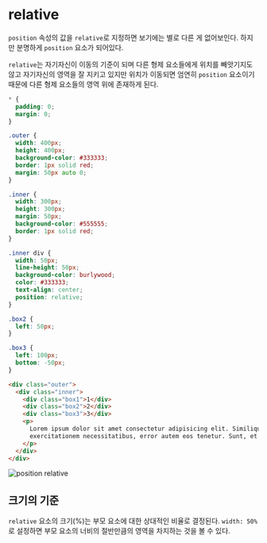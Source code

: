 # relative
`position` 속성의 값을 `relative`로 지정하면 보기에는 별로 다른 게 없어보인다. 하지만 분명하게 `position` 요소가 되어있다.

`relative`는 자기자신이 이동의 기준이 되며 다른 형제 요소들에게 위치를 빼앗기지도 않고 자기자신의 영역을 잘 지키고 있지만 위치가 이동되면 엄연히 `position` 요소이기 때문에 다른 형제 요소들의 영역 위에 존재하게 된다.

```css
* {
  padding: 0;
  margin: 0;
}

.outer {
  width: 400px;
  height: 400px;
  background-color: #333333;
  border: 1px solid red;
  margin: 50px auto 0;
}

.inner {
  width: 300px;
  height: 300px;
  margin: 50px;
  background-color: #555555;
  border: 1px solid red;
}

.inner div {
  width: 50px;
  line-height: 50px;
  background-color: burlywood;
  color: #333333;
  text-align: center;
  position: relative;
}

.box2 {
  left: 50px;
}

.box3 {
  left: 100px;
  bottom: -50px;
}
```

```html
<div class="outer">
  <div class="inner">
    <div class="box1">1</div>
    <div class="box2">2</div>
    <div class="box3">3</div>
    <p>
      Lorem ipsum dolor sit amet consectetur adipisicing elit. Similique minus nihil soluta, obcaecati aliquam ipsam
      exercitationem necessitatibus, error autem eos tenetur. Sunt, et vero! Eveniet ipsa at dignissimos dolores ut.
    </p>
  </div>
</div>
```

![position relative](https://drive.google.com/uc?export=view&id=1a43fRpd-8jO-DJgFn22AjOTlRKIGp7J6)

## 크기의 기준
`relative` 요소의 크기(%)는 부모 요소에 대한 상대적인 비율로 결정된다. `width: 50%`로 설정하면 부모 요소의 너비의 절반만큼의 영역을 차지하는 것을 볼 수 있다.